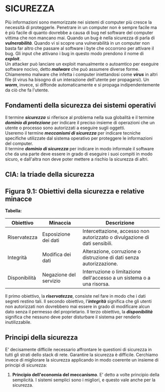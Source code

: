 # SICUREZZA
Più informazioni sono memorizzate nei sistemi di computer più cresce la necessità di proteggerle.
Penetrare  in un computer non è sempre facile ma è più facile di quanto dovrebbe a causa di bug nel software del computer vittima che non mancano mai. Quando un bug è nella sicurezza di parla di ***vulnerabilità***. Quando vi si scopre una vulnerabilità in un computer non basta far altro che passare al software i byte che occorrono per attivare il bug. Gli input che attivano i bug in questo modo prendono il nome di ***exploit***.  
Un attacker può lanciare un exploit manualmente o autoamtico per eseguire software nocivo, detto ***malware*** che può assumere diverse forme.
Chiameremo malware che infetta i computer iniettandosi come ***virus*** in altri file (il virus ha bisogno di un interazione dell'utente per propagarsi). Un ***worm***, invece, si diffonde automaticamente e si propaga indipendentemente da ciò che fa l'utente.
## Fondamenti della sicurezza dei sistemi operativi
Il termine ***sicurezza*** si riferisce al problema nella sua globalità e il termine ***dominio di protezione*** per indicare il preciso insieme di operazioni che un utente o processo sono autorizzati a eseguire sugli oggetti.  
Useremo il termine ***meccanismi di sicurezza*** per indicare tecniche 
specifiche utilizzate dal sistema operativo per proteggere le informazioni del computer.  
Il termine ***dominio di sicurezza*** per indicare in modo informale il software che da una parte deve essere in grado di eseguire i suoi compiti in modo sicuro, e dall'altra non deve poter mettere a rischio la sicurezza di altri.

## CIA: la triade della sicurezza 
## Figura 9.1: Obiettivi della sicurezza e relative minacce

**Tabella:**

| Obiettivo | Minaccia | Descrizione |
|---|---|---|
| Riservatezza | Esposizione dei dati | Intercettazione, accesso non autorizzato o divulgazione di dati sensibili. |
| Integrità | Modifica dei dati | Alterazione, corruzione o distruzione di dati senza autorizzazione. |
| Disponibilità | Negazione del servizio | Interruzione o limitazione dell'accesso a un sistema o a una risorsa. |

Il primo obiettivo, la ***riservatezza***, consiste nel fare in modo che i dati segreti restino tali.
Il secondo obiettivo, l'***integrità*** significa che gli utenti non autorizzati non dovrebbero mai essere in grado di modificare alcun dato senza il permesso del proprietario.
Il terzo obiettivo, la ***disponibilità*** significa che nessuno deve poter disturbare il sistema per renderlo inutilizzabile.

## Principi della sicurezza 
E' decisamente difficile necessario affrontare le questioni di sicurezza in tutti gli strati dello stack di rete. Garantire la sicurezza è difficile.
Cerchiamo invece di migliorare la sicurezza applicando in modo coerente un insieme di principi di sicurezza:

1. **Principio dell'economia del meccanismo**. E' detto a volte principio della semplicità. I sistemi semplici sono i migliori, e questo vale anche per la sicurezza.



